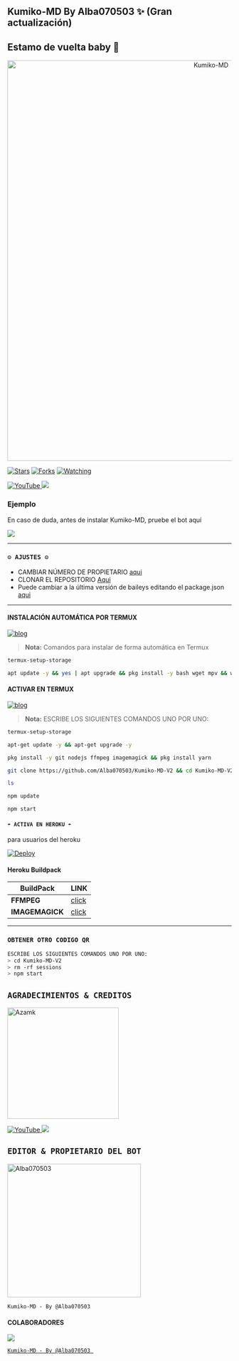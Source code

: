 ## Kumiko-MD By Alba070503 ✨ (Gran actualización)
## Estamo de vuelta baby 🥵

<p align="center">
<img src="https://github.com/Alba070503/Kumiko-MD-V2/blob/main/storage/logos/Menu1.jpg" alt="Kumiko-MD" width="900"/>
</p>

<a href="https://github.com/Alba070503/Kumiko-MD-V2"><img title="Stars" src="https://img.shields.io/github/stars/Alba070503/Kumiko-MD-V2?color=ff4500&style=flat-square" /></a>
<a href="https://github.com/zhwzein/Killua-Zoldyck/network/members"><img title="Forks" src="https://img.shields.io/github/forks/Alba070503/Kumiko-MD-V2?color=ff4500&style=flat-square" /></a>
<a href="https://github.com/zhwzein/Killua-Zoldyck/watchers"><img title="Watching" src="https://img.shields.io/github/watchers/Alba070503/Kumiko-MD-V2?label=watchers&color=ff4500&style=flat-square" /></a> <br>


<a href="https://www.youtube.com/@AlbaO7O503">
<img src="https://img.shields.io/badge/YouTube-FF0000?style=for-the-badge&logo=youtube&logoColor=white" alt="YouTube">
</a>
<a href="https://instagram.com/Alba070503">
<img src="https://img.shields.io/badge/Instagram-E4405F?style=for-the-badge&logo=instagram&logoColor=white">
</a>

### Ejemplo 
En caso de duda, antes de instalar Kumiko-MD, pruebe el bot aquí

<a href="https://chat.whatsapp.com/LCAUbkf5kUz7jSxO6FADMU">
  <img src="https://img.shields.io/badge/KumikoMD-0a0a0a?style=for-the-badge&logo=whatsapp&logoColor=white">
</a>

***

### `⚙️ AJUSTES ⚙️`
- CAMBIAR NÚMERO DE PROPIETARIO [aqui](https://github.com/Alba070503/Kumiko-MD-V2/blob/main/config.js#L6)
- CLONAR EL REPOSITORIO [Aqui](https://github.com/Alba070503/Kumiko-MD-V2/fork)
- Puede cambiar a la última versión de baileys editando el package.json [aqui](https://github.com/Alba070503/Kumiko-MD-V2/blob/main/package.json#L42)
***

#### INSTALACIÓN AUTOMÁTICA POR TERMUX
[![blog](https://img.shields.io/badge/Instalacion-Automatica-FF0000?style=for-the-badge&logo=youtube&logoColor=white)](https://youtu.be/smoWgg28wPk?si=ck-t9tvKrJQ0yZbS?feature=share)

> **Nota:** Comandos para instalar de forma automática en Termux  
```bash
termux-setup-storage
```
```bash
apt update -y && yes | apt upgrade && pkg install -y bash wget mpv && wget -O - https://raw.githubusercontent.com/Alba070503/Kumiko-MD-V2/master/curiosity.sh | bash
```

#### ACTIVAR EN TERMUX
[![blog](https://img.shields.io/badge/Instalacion-Manual-FF0000?style=for-the-badge&logo=youtube&logoColor=white)](https://youtu.be/qRb9ElGT8mM?si=XxSt-Y8CTQs1Imzl?feature=share)
> **Nota:** ESCRIBE LOS SIGUIENTES COMANDOS UNO POR UNO:
```bash
termux-setup-storage
```

```bash
apt-get update -y && apt-get upgrade -y
```

```bash
pkg install -y git nodejs ffmpeg imagemagick && pkg install yarn
```

```bash
git clone https://github.com/Alba070503/Kumiko-MD-V2 && cd Kumiko-MD-V2 && yarn install && npm install
```

```bash
ls
```
```bash
npm update
```

```bash
npm start
```


#### `☂️ ACTIVA EN HEROKU ☂️`
para usuarios del heroku

[![Deploy](https://www.herokucdn.com/deploy/button.svg)](https://heroku.com/deploy?template=https://github.com/Alba070503/Kumiko-MD-V2)

#### Heroku Buildpack
| BuildPack | LINK |
|--------|--------|
| **FFMPEG** |[click](https://github.com/jonathanong/heroku-buildpack-ffmpeg-latest) |
| **IMAGEMAGICK** | [click](https://github.com/DuckyTeam/heroku-buildpack-imagemagick) |

***

### `OBTENER OTRO CODIGO QR`
```bash
ESCRIBE LOS SIGUIENTES COMANDOS UNO POR UNO:
> cd Kumiko-MD-V2
> rm -rf sessions
> npm start
```
## `AGRADECIMIENTOS & CREDITOS` 
<a href="https://github.com/AzamiJs"><img src="https://github.com/AzamiJs.png" width="250" height="250" alt="Azamk"/></a>

<a href="https://www.youtube.com/@Azami_19">
<img src="https://img.shields.io/badge/YouTube-FF0000?style=for-the-badge&logo=youtube&logoColor=white" alt="YouTube">
</a>
<a href="https://instagram.com/azami.19">
<img src="https://img.shields.io/badge/Instagram-E4405F?style=for-the-badge&logo=instagram&logoColor=white">
</a>

  ## `EDITOR & PROPIETARIO DEL BOT` 
<a href="https://github.com/Alba070503"><img src="https://github.com/Alba070503.png" width="300" height="300" alt="Alba070503"/></a>

`Kumiko-MD - By @Alba070503 `
#### COLABORADORES 
<a href="https://github.com/Alba070503/Kumiko-MD-V2/graphs/contributors">
<img src="https://contrib.rocks/image?repo=Alba070503/Kumiko-MD-V2"
</a>

<!-- markdownlint-restore -->
<!-- prettier-ignore-end -->

<!-- ALL-CONTRIBUTORS-LIST:END -->
`Kumiko-MD - By @Alba070503 `
